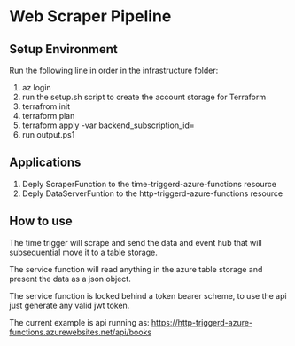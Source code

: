 # Web Scraper Pipeline
## Setup Environment
Run the following line in order in the infrastructure folder:

1. az login
2. run the setup.sh script to create the account storage for Terraform
3. terrafrom init
4. terraform plan 
5. terraform apply  -var backend_subscription_id=<subscription id>
6. run output.ps1
 
## Applications
  
1. Deply ScraperFunction to the time-triggerd-azure-functions resource
2. Deply DataServerFuntion to the http-triggerd-azure-functions resource
  
## How to use

The time trigger will scrape and send the data and event hub that will 
subsequential move it to a table storage.

The service function will read anything in the azure table storage and
present the data as a json object.

The service function is locked behind a token bearer scheme, to use the api
just generate any valid jwt token.
  
The current example is api running as:
https://http-triggerd-azure-functions.azurewebsites.net/api/books
